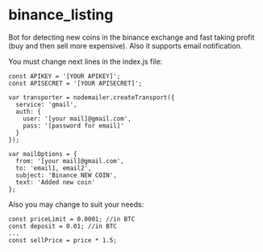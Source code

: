 # binance_listing

Bot for detecting new coins in the binance exchange and fast taking profit (buy and then sell more expensive). Also it supports email notification.

You must change next lines in the index.js file:
```
const APIKEY = '[YOUR APIKEY]';
const APISECRET = '[YOUR APISECRET]';

var transporter = nodemailer.createTransport({
  service: 'gmail',
  auth: {
    user: '[your mail]@gmail.com',
    pass: '[password for email]'
  }
});

var mailOptions = {
  from: '[your mail]@gmail.com',
  to: 'email1, email2',
  subject: 'Binance NEW COIN',
  text: 'Added new coin'
};

```

Also you may change to suit your needs:
```
const priceLimit = 0.0001; //in BTC
const deposit = 0.01; //in BTC
...
const sellPrice = price * 1.5;
```
